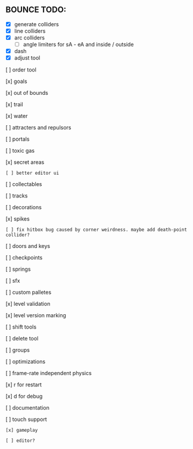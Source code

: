## BOUNCE TODO:
 - [x] generate colliders
 - [x] line colliders
 - [x] arc colliders
    - [ ] angle limiters for sA - eA and inside / outside
 - [x] dash
 - [x] adjust tool
  
  [ ] order tool
  
  [x] goals
  
  [x] out of bounds
  
  [x] trail
  
  [x] water
  
  [ ] attracters and repulsors
  
  [ ] portals
  
  [ ] toxic gas
  
  [x] secret areas
  
    [ ] better editor ui
    
  [ ] collectables
  
  [ ] tracks
  
  [ ] decorations
  
  [x] spikes
  
    [ ] fix hitbox bug caused by corner weirdness. maybe add death-point collider?
    
  [ ] doors and keys
  
  [ ] checkpoints
  
  [ ] springs
  
  [ ] sfx
  
  [ ] custom palletes
  
  [x] level validation
  
  [x] level version marking
  
  [ ] shift tools
  
  [ ] delete tool
  
  [ ] groups
  
  [ ] optimizations
  
  [ ] frame-rate independent physics
  
  [x] r for restart
  
  [x] d for debug
  
  [ ] documentation
  
  [ ] touch support
  
    [x] gameplay
    
    [ ] editor?
